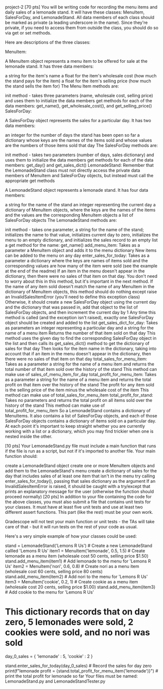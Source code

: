 project-2
[70 pts] You will be writing code for recording the menu items and daily sales of a lemonade stand. It will have these classes: MenuItem, SalesForDay, and LemonadeStand. All data members of each class should be marked as private (a leading underscore in the name). Since they're private, if you need to access them from outside the class, you should do so via get or set methods.

Here are descriptions of the three classes:

MenuItem:

A MenuItem object represents a menu item to be offered for sale at the lemonade stand. It has three data members:

a string for the item's name
a float for the item's wholesale cost (how much the stand pays for the item)
a float for the item's selling price (how much the stand sells the item for)
The Menu Item methods are:

init method - takes three parameters (name, wholesale cost, selling price) and uses them to initialize the data members
get methods for each of the data members: get_name(), get_wholesale_cost(), and get_selling_price()
SalesForDay:

A SalesForDay object represents the sales for a particular day. It has two data members:

an integer for the number of days the stand has been open so far
a dictionary whose keys are the names of the items sold and whose values are the numbers of those items sold that day
The SalesForDay methods are:

init method - takes two parameters (number of days, sales dictionary) and uses them to initialize the data members
get methods for each of the data members: get_day() and get_sales_dict()
LemonadeStand: Remember that the LemonadeStand class must not directly access the private data members of MenuItem and SalesForDay objects, but instead must call the appropriate get methods

A LemonadeStand object represents a lemonade stand. It has four data members:

a string for the name of the stand
an integer representing the current day
a dictionary of MenuItem objects, where the keys are the names of the items and the values are the corresponding MenuItem objects
a list of SalesForDay objects
The LemonadeStand methods are:

init method - takes one parameter, a string for the name of the stand; initializes the name to that value, initializes current day to zero, initializes the menu to an empty dictionary, and initializes the sales record to an empty list
a get method for the name: get_name()
add_menu_item:
Takes as a parameter a MenuItem object and adds it to the menu dictionary
New items can be added to the menu on any day
enter_sales_for_today:
Takes as a parameter a dictionary where the keys are names of items sold and the corresponding values are how many of the item were sold (see the example at the end of the readme)
If an item in the menu doesn't appear in the dictionary, then there were no sales of that item on that day. You don't need to worry about this in this method, but it's important in the next method.
If the name of any item sold doesn't match the name of any MenuItem in the dictionary of MenuItem objects, this method should do nothing except raise an InvalidSalesItemError (you'll need to define this exception class)
Otherwise, it should create a new SalesForDay object using the current day and the dictionary that was passed in, add that object to the list of SalesForDay objects, and then increment the current day by 1
Any time this method is called (and the exception isn't raised), exactly one SalesForDay object should be created and added to the list
get_sales_dict_for_day:
Takes as parameters an integer representing a particular day and a string for the name of a menu item
Returns the number of that item sold on that day
This method uses the given day to find the corresponding SalesForDay object in the list and then calls its get_sales_dict() method to get the dictionary of sales for that day
Then looks for the item name in the dictionary, taking into account that if an item in the menu doesn't appear in the dictionary, then there were no sales of that item on that day
total_sales_for_menu_item:
Takes as a parameter a string for the name of a menu item and returns the total number of that item sold over the history of the stand
This method can make use of sales_of_menu_item_for_day
total_profit_for_menu_item:
Takes as a parameter a string for the name of a menu item and returns the total profit on that item over the history of the stand
The profit for any item sold is the selling price of the item minus the wholesale cost of the item
This method can make use of total_sales_for_menu_item
total_profit_for_stand:
Takes no parameters and returns the total profit on all items sold over the history of the stand
This method can make use of total_profit_for_menu_item
So a LemonadeStand contains a dictionary of MenuItems. It also contains a list of SalesForDay objects, and each of those SalesForDay objects contains a dictionary of items sold on a particular day. At each point it's important to keep straight whether you are currently working with a list or a dictionary, which you may find trickier when one is nested inside the other.

[10 pts] Your LemonadeStand.py file must include a main function that runs if the file is run as a script, but not if it's imported to another file. Your main function should:

create a LemonadeStand object
create one or more MenuItem objects and add them to the LemonadeStand's menu
create a dictionary of sales for the day that includes sales of at least one item that isn't in the menu
try calling enter_sales_for_today(), passing that sales dictionary as the argument
If an InvalidSalesItemError is raised, it should be caught with a try/except that prints an explanatory message for the user (otherwise the function should proceed normally)
[20 pts] In addition to your file containing the code for the above classes, you must also submit a file that contains unit tests for your classes. It must have at least five unit tests and use at least two different assert functions. This part (like the rest) must be your own work.

Gradescope will not test your main function or unit tests - the TAs will take care of that - but it will run tests on the rest of your code as usual.

Here's a very simple example of how your classes could be used:

stand = LemonadeStand('Lemons R Us')  # Create a new LemonadeStand callled 'Lemons R Us'
item1 = MenuItem('lemonade', 0.5, 1.5)  # Create lemonade as a menu item (wholesale cost 50 cents, selling price $1.50)
stand.add_menu_item(item1)  # Add lemonade to the menu for 'Lemons R Us'
item2 = MenuItem('nori', 0.6, 0.8)  # Create nori as a menu item (wholesale cost 60 cents, selling price 80 cents)
stand.add_menu_item(item2)  # Add nori to the menu for 'Lemons R Us'
item3 = MenuItem('cookie', 0.2, 1)  # Create cookie as a menu item (wholesale cost 20 cents, selling price $1.00)
stand.add_menu_item(item3)  # Add cookie to the menu for 'Lemons R Us'

# This dictionary records that on day zero, 5 lemonades were sold, 2 cookies were sold, and no nori was sold
day_0_sales = {
    'lemonade' : 5,
    'cookie'   : 2
}

stand.enter_sales_for_today(day_0_sales)  # Record the sales for day zero
print(f"lemonade profit = {stand.total_profit_for_menu_item('lemonade')}")  # print the total profit for lemonade so far
Your files must be named: LemonadeStand.py and LemonadeStandTester.py
